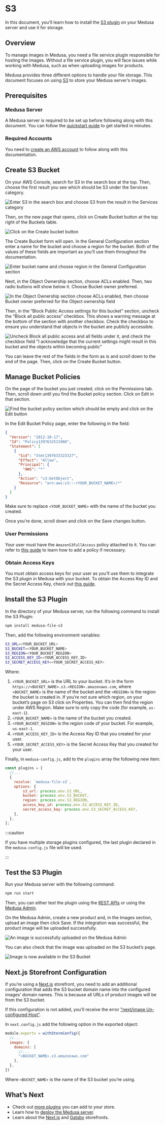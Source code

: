 # S3

In this document, you’ll learn how to install the [S3 plugin](https://github.com/medusajs/medusa/tree/master/packages/medusa-file-s3) on your Medusa server and use it for storage.

## Overview

To manage images in Medusa, you need a file service plugin responsible for hosting the images. Without a file service plugin, you will face issues while working with Medusa, such as when uploading images for products.

Medusa provides three different options to handle your file storage. This document focuses on using [S3](https://aws.amazon.com/s3/) to store your Medusa server’s images.

## Prerequisites

### Medusa Server

A Medusa server is required to be set up before following along with this document. You can follow the [quickstart guide](../quickstart/quick-start.md) to get started in minutes.

### Required Accounts

You need to [create an AWS account](https://console.aws.amazon.com/console/home?nc2=h_ct&src=header-signin) to follow along with this documentation.

## Create S3 Bucket

On your AWS Console, search for S3 in the search box at the top. Then, choose the first result you see which should be S3 under the Services category.

![Enter S3 in the search box and choose S3 from the result in the Services category](https://i.imgur.com/wuPTfQ8.png)

Then, on the new page that opens, click on Create Bucket button at the top right of the Buckets table.

![Click on the Create bucket button](https://i.imgur.com/h95D38T.png)

The Create Bucket form will open. In the General Configuration section enter a name for the bucket and choose a region for the bucket. Both of the values of these fields are important as you’ll use them throughout the documentation.

![Enter bucket name and choose region in the General Configuration section](https://i.imgur.com/wlxUU8I.png)

Next, in the Object Ownership section, choose ACLs enabled. Then, two radio buttons will show below it. Choose Bucket owner preferred.

![In the Object Ownership section choose ACLs enabled, then choose Bucket owner preferred for the Object ownership field](https://i.imgur.com/ChUXQPt.png)

Then, in the “Block Public Access settings for this bucket” section, uncheck the “Block all public access” checkbox. This shows a warning message at the bottom of the section with another checkbox. Check the checkbox to ensure you understand that objects in the bucket are publicly accessible.

![Uncheck Block all public access and all fields under it, and check the checkbox field "I acknowledge that the current settings might result in this bucket and the objects within becoming public"](https://i.imgur.com/abHquFh.png)

You can leave the rest of the fields in the form as is and scroll down to the end of the page. Then, click on the Create Bucket button.

## Manage Bucket Policies

On the page of the bucket you just created, click on the Permissions tab. Then, scroll down until you find the Bucket policy section. Click on Edit in that section.

![Find the bucket policy section which should be empty and click on the Edit button](https://i.imgur.com/I6BBLwv.png)

In the Edit Bucket Policy page, enter the following in the field:

```json
{
  "Version": "2012-10-17",
  "Id": "Policy1397632521960",
  "Statement": [
    {
      "Sid": "Stmt1397633323327",
      "Effect": "Allow",
      "Principal": {
        "AWS": "*"
      },
      "Action": "s3:GetObject",
      "Resource": "arn:aws:s3:::<YOUR_BUCKET_NAME>/*"
    }
  ]
}
```

Make sure to replace `<YOUR_BUCKET_NAME>` with the name of the bucket you created.

Once you’re done, scroll down and click on the Save changes button.

### User Permissions

Your user must have the `AmazonS3FullAccess` policy attached to it. You can refer to [this guide](https://docs.aws.amazon.com/apigateway/latest/developerguide/api-gateway-create-and-attach-iam-policy.html) to learn how to add a policy if necessary.

### Obtain Access Keys

You must obtain access keys for your user as you’ll use them to integrate the S3 plugin in Medusa with your bucket. To obtain the Access Key ID and the Secret Access Key, check out [this guide](https://docs.aws.amazon.com/general/latest/gr/aws-sec-cred-types.html#access-keys-and-secret-access-keys).

## Install the S3 Plugin

In the directory of your Medusa server, run the following command to install the S3 Plugin:

```bash npm2yarn
npm install medusa-file-s3
```

Then, add the following environment variables:

```bash
S3_URL=<YOUR_BUCKET_URL>
S3_BUCKET=<YOUR_BUCKET_NAME>
S3_REGION=<YOUR_BUCKET_REGION>
S3_ACCESS_KEY_ID=<YOUR_ACCESS_KEY_ID>
S3_SECRET_ACCESS_KEY=<YOUR_SECRET_ACCESS_KEY>
```

Where:

1. `<YOUR_BUCKET_URL>` is the URL to your bucket. It’s in the form `https://<BUCKET_NAME>.s3.<REGION>.amazonaws.com`, where `<BUCKET_NAME>` is the name of the bucket and the `<REGION>` is the region the bucket is created in. If you’re not sure which region, on your bucket’s page on S3 click on Properties. You can then find the region under AWS Region. Make sure to only copy the code (for example, `us-east-1`).
2. `<YOUR_BUCKET_NAME>` is the name of the bucket you created.
3. `<YOUR_BUCKET_REGION>` is the region code of your bucket. For example, `us-east-1`.
4. `<YOUR_ACCESS_KEY_ID>` is the Access Key ID that you created for your user.
5. `<YOUR_SECRET_ACCESS_KEY>` is the Secret Access Key that you created for your user.

Finally, in `medusa-config.js`, add to the `plugins` array the following new item:

```jsx
const plugins = [
  //...
  {
    resolve: `medusa-file-s3`,
    options: {
        s3_url: process.env.S3_URL,
        bucket: process.env.S3_BUCKET,
        region: process.env.S3_REGION,
        access_key_id: process.env.S3_ACCESS_KEY_ID,
        secret_access_key: process.env.S3_SECRET_ACCESS_KEY,
    },
  },
];
```

:::caution

If you have multiple storage plugins configured, the last plugin declared in the `medusa-config.js` file will be used.

:::

## Test the S3 Plugin

Run your Medusa server with the following command:

```bash npm2yarn
npm run start
```

Then, you can either test the plugin using the [REST APIs](https://docs.medusajs.com/api/store) or using the [Medusa Admin](../admin/quickstart.md).

On the Medusa Admin, create a new product and, in the Images section, upload an image then click Save. If the integration was successful, the product image will be uploaded successfully.

![An image is successfully uploaded on the Medusa Admin](https://i.imgur.com/zPC9qFH.png)

You can also check that the image was uploaded on the S3 bucket’s page.

![Image is now available in the S3 Bucket](https://i.imgur.com/NJZ5bP8.png)

## Next.js Storefront Configuration

If you’re using a [Next.js](../starters/nextjs-medusa-starter.md) storefront, you need to add an additional configuration that adds the S3 bucket domain name into the configured images’ domain names. This is because all URLs of product images will be from the S3 bucket.

If this configuration is not added, you’ll receive the error ["next/image Un-configured Host”](https://nextjs.org/docs/messages/next-image-unconfigured-host).

In `next.config.js` add the following option in the exported object:

```jsx
module.exports = withStoreConfig({
  //...
  images: {
    domains: [
      //...
      "<BUCKET_NAME>.s3.amazonaws.com"
    ],
  },
})
```

Where `<BUCKET_NAME>` is the name of the S3 bucket you’re using.

## What’s Next

- Check out [more plugins](https://github.com/medusajs/medusa/tree/master/packages) you can add to your store.
- Learn how to [deploy the Medusa server](../deployments/server/index.mdx).
- Learn about the [Next.js](../starters/nextjs-medusa-starter.md) and [Gatsby](../starters/gatsby-medusa-starter.md) storefronts.
